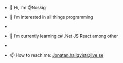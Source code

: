- 👋 Hi, I’m @Noskig



- 👀 I’m interested in all things programming
- 
- 🌱 I’m currently learning c# .Net JS React among other
- 
- 📫 How to reach me: Jonatan.hallqvist@live.se
